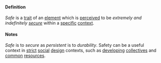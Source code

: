 #### Definition

*Safe* is a [trait](https://github.com/gcassel/Modular-Organization-Terminology/blob/master/terms/trait.md) of an [element](https://github.com/gcassel/Modular-Organization-Terminology/blob/master/terms/element.md) which is [perceived](https://github.com/gcassel/Modular-Organization-Terminology/blob/master/terms/perceive.md) to be *extremely and indefinitely [secure](https://github.com/gcassel/Modular-Organization-Terminology/blob/master/terms/secure.md)* within a [specific](https://github.com/gcassel/Modular-Organization-Terminology/blob/master/terms/specific.md) [context](https://github.com/gcassel/Modular-Organization-Terminology/blob/master/terms/context.md).

#### Notes

*Safe* is to *secure* as *persistent* is to *durability*.  Safety can be a useful context in [strict](https://github.com/gcassel/Modular-Organization-Terminology/blob/master/terms/strict.md) [social](https://github.com/gcassel/Modular-Organization-Terminology/blob/master/terms/social.md) [design](https://github.com/gcassel/Modular-Organization-Terminology/blob/master/terms/design.md) contexts, such as [developing](https://github.com/gcassel/Modular-Organization-Terminology/blob/master/terms/develop.md) [collectives](https://github.com/gcassel/Modular-Organization-Terminology/blob/master/compound-terms/group-agent.md) and [common](https://github.com/gcassel/Modular-Organization-Terminology/blob/master/terms/common.md) [resources](https://github.com/gcassel/Modular-Organization-Terminology/blob/master/terms/resource.md).

